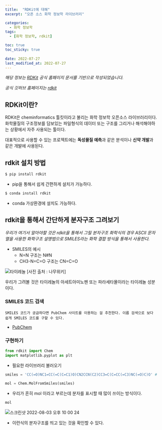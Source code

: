 ```yaml
---
title:  "RDKit에 대해"
excerpt: "오픈 소스 화학 정보학 라이브러리"

categories:
  - 화학 정보학
tags:
  - [화학 정보학, rdkit]

toc: true
toc_sticky: true
 
date: 2022-07-27
last_modified_at: 2022-07-27
---
```


*해당 정보는 [RDKit]('https://www.rdkit.org/') 공식 홈페이지 문서를 기반으로 작성되었습니다.*

*공식 깃허브 홈페이지는 [rdkit]('https://github.com/rdkit/rdkit')*

## RDKit이란?

RDKit은 cheminformatics 툴킷이라고 불리는 화학 정보학 오픈소스 라이브러리이다.
화학물질의 구조정보를 담보있는 파일형식의 데이터 또는 구조를 그리거나 해석해야하는 상황에서 자주 사용되는 툴이다.

대표적으로 사용할 수 있는 프로젝트에는 **독성물질 예측**과 같은 분석이나 **신약 개발**과 같은 개발에 사용된다.

## rdkit 설치 방법

```bash
$ pip install rdkit
```

- pip을 통해서 쉽게 간편하게 설치가 가능하다.

```bash
$ conda install rdkit
```
- conda 가상환경에 설치도 가능하다.


## rdkit을 통해서 간단하게 분자구조 그려보기


*우리가 여기서 알아야할 것은 rdkit을 통해서 그릴 분자구조 화학식의 경우 ASCII 문자열을 사용한 화학구조 설명법으로 SMILES라는 화학 결합 방식을 통해서 사용한다.*

- SMILES의 예시
    - N=N 구조는 N#N
    - CH3-N=C=O 구조는 CN=C=O

![타이레놀](https://w.namu.la/s/14578d99ea8c9da9f30cca8e3aad2d7aa345a61a78bb71c6e8cb99bc618775821161d33935c94506e593b26951505b1845f133e214171b6bf9fc208bd36c9e2449fc2145f70028f0557b40007936f5e5ebea7c896fd419bb9971267706b8c2be1ceafee1f2c490e4e2321a52bd39f042)
[사진 출처 : 나무위키]


우리가 그려볼 것은 타이레놀의 아세트아미노펜 또는 파라세타몰이라는 타이레놀 성분이다.


### SMILES 코드 검색

    SMILES 코드가 궁금하다면 PubChem 사이트를 이용하는 걸 추천한다. 이름 검색으로 보다 쉽게 SMILES 코드를 구할 수 있다.

- [PubChem](https://pubchem.ncbi.nlm.nih.gov/)


### 구현하기

```python
from rdkit import Chem
import matplotlib.pyplot as plt
```
- 필요한 라이브러리 불러오기

```python
smiles = 'CC(=O)NC1=CC(=C(C=C1)O)CN2CCN(C2)CC3=C(C=CC(=C3)NC(=O)C)O' # 아세트아미노펜의 SMILES 코드

mol = Chem.MolFromSmiles(smiles)
```

- 우리가 흔히 mol 이라고 부르는데 분자를 표시할 때 많이 쓰이는 방식이다. 

```python
mol
```

![스크린샷 2022-08-03 오후 10 00 24](https://user-images.githubusercontent.com/75519839/182614159-89993854-f66c-45b0-bfab-34b10602ebd7.png)

- 이런식의 분자구조를 띄고 있는 것을 확인할 수 있다.